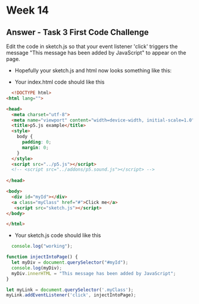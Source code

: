 # Week 14

## Answer - Task 3 First Code Challenge

Edit the code in sketch.js so that your event listener 'click' triggers the message "This message has been added by JavaScript" to appear on the page.      

- Hopefully your sketch.js and html now looks something like this:  

- Your index.html code should like this

```html
  <!DOCTYPE html>
<html lang="">

<head>
  <meta charset="utf-8">
  <meta name="viewport" content="width=device-width, initial-scale=1.0">
  <title>p5.js example</title>
  <style>
    body {
      padding: 0;
      margin: 0;
    }
  </style>
  <script src="../p5.js"></script>
  <!-- <script src="../addons/p5.sound.js"></script> -->
 
</head>

<body>
  <div id="myId"></div>
  <a class="myClass" href="#">Click me</a>
   <script src="sketch.js"></script>
</body>

</html>
```

- Your sketch.js code should like this

```javascript
  console.log("working");

function injectIntoPage() {
  let myDiv = document.querySelector("#myId");
  console.log(myDiv);
  myDiv.innerHTML = "This message has been added by JavaScript";
}

let myLink = document.querySelector('.myClass');
myLink.addEventListener('click', injectIntoPage);
```

